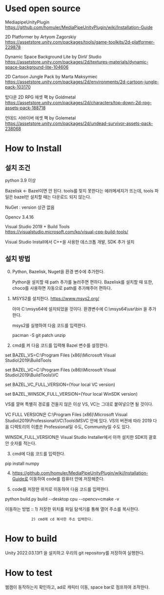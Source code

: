 # Used open source
MediapipeUnityPlugin <https://github.com/homuler/MediaPipeUnityPlugin/wiki/Installation-Guide>

2D Platformer by Artyom Zagorskiy <https://assetstore.unity.com/packages/tools/game-toolkits/2d-platformer-229878>

Dynamic Space Background Lite by DinV Studio <https://assetstore.unity.com/packages/2d/textures-materials/dynamic-space-background-lite-104606>

2D Cartoon Jungle Pack by Marta Maksymiec <https://assetstore.unity.com/packages/2d/environments/2d-cartoon-jungle-pack-103170>

탑다운 2D RPG 에셋 팩 by Goldmetal <https://assetstore.unity.com/packages/2d/characters/top-down-2d-rpg-assets-pack-188718>

언데드 서바이버 에셋 팩 by Golemetal <https://assetstore.unity.com/packages/2d/undead-survivor-assets-pack-238068>


# How to Install

## 설치 조건

python 3.9 이상

Bazelisk <- Bazel이면 안 된다. tools를 찾지 못한다는 에러메세지가 뜨는데, tools 파일은 bazel만 설치할 때는 다운로드 되지 않는다.

NuGet : version 상관 없음

Opencv 3.4.16

Visual Studio 2019 + Build Tools <https://visualstudio.microsoft.com/ko/visual-cpp-build-tools/>

Visual Studio Install에서 C++을 사용한 데스크톱 개발, SDK 추가 설치

## 설치 방법

0. Python, Bazelisk, Nuget을 환경 변수에 추가한다.

    Python을 설치할 때 path 추가를 눌러주면 편하다. Bazelisk를 설치할 때 또한, choco를 사용하면 자동으로 path를 추가해주어 편하다.
   

2. MSYS2를 설치한다. https://www.msys2.org/

    아마 C:\msys64에 설치되었을 것이다. 환경변수에 C:\msys64\usr\bin 을 추가한다.

    msys2를 실행하여 다음 코드를 입력한다.

    pacman -S git patch unzip
 

2. cmd를 켜 다음 코드를 입력해 Bazel 변수를 설정한다.

set BAZEL_VS=C:\Program Files (x86)\Microsoft Visual Studio\2019\BuildTools

set BAZEL_VC=C:\Program Files (x86)\Microsoft Visual Studio\2019\BuildTools\VC

set BAZEL_VC_FULL_VERSION=(Your local VC version)

set BAZEL_WINSDK_FULL_VERSION=(Your local WinSDK version)

VS를 깔며 특별히 경로를 건들지 않은 이상 VS, VC는 그대로 붙여넣으면 될 것이다.

VC FULL VERSION은 C:\Program Files (x86)\Microsoft Visual Studio\2019\Professional\VC\Tools\MSVC 안에 있다. VS의 버젼에 따라 2019 다음 디렉토리의 이름은 Professional일 수도, Community일 수도 있다.

WINSDK_FULL_VERSION은 Visual Studio Installer에서 아까 설치한 SDK의 괄호 안 숫자를 적는다.

3. cmd에 다음 코드를 입력한다.

pip install numpy

4. https://github.com/homuler/MediaPipeUnityPlugin/wiki/Installation-Guide로 이동하여 code를 컴퓨터 안에 저장해준다.

5. code를 저장한 위치로 이동하여 다음 코드를 입력한다.

python build.py build --desktop cpu --opencv=cmake -v

이동하는 방법 :: 1) 저장한 위치를 파일 탐색기를 통해 열어 주소를 복사한다.

                2) cmd에 cd 복사한 주소 입력한다.


# How to build

Unity 2022.03.13f1 을 설치하고 우리의 git repository를 저장하여 실행한다. 

# How to test

웹캠이 동작하는지 확인하고, ad로 캐릭터 이동, space bar로 점프하여 조작한다. 
